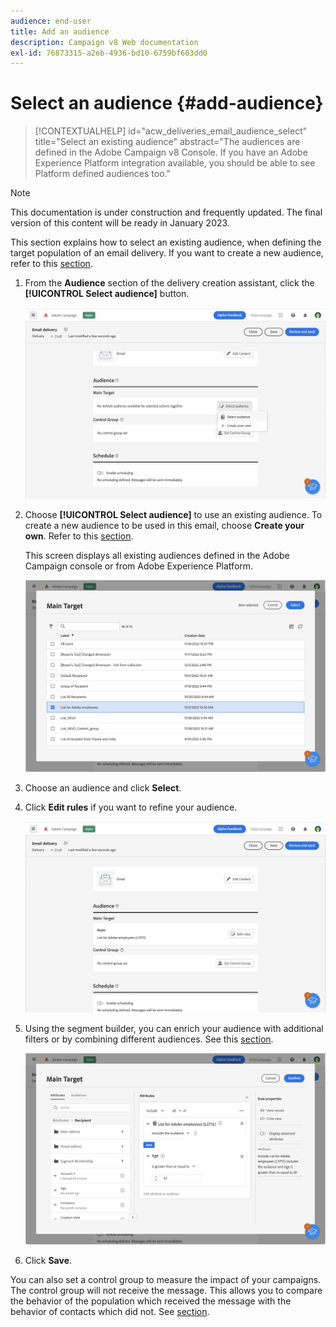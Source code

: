 ```yaml
---
audience: end-user
title: Add an audience
description: Campaign v8 Web documentation
exl-id: 76873315-a2eb-4936-bd10-6759bf603dd0
---
```

# Select an audience {#add-audience}

>[!CONTEXTUALHELP]
>id="acw_deliveries_email_audience_select"
>title="Select an existing audience"
>abstract="The audiences are defined in the Adobe Campaign v8 Console. If you have an Adobe Experience Platform integration available, you should be able to see Platform defined audiences too."

>[!NOTE]
>
>This documentation is under construction and frequently updated. The final version of this content will be ready in January 2023.

This section explains how to select an existing audience, when defining the target population of an email delivery. If you want to create a new audience, refer to this [section](segment-builder.md).

1. From the **Audience** section of the delivery creation assistant, click the **[!UICONTROL Select audience]** button.

   ![](assets/create-audience.png)

1. Choose **[!UICONTROL Select audience]** to use an existing audience. To create a new audience to be used in this email, choose **Create your own**. Refer to this [section](segment-builder.md).

    This screen displays all existing audiences defined in the Adobe Campaign console or from Adobe Experience Platform.

    ![](assets/create-audience2.png)

1. Choose an audience and click **Select**.

1. Click **Edit rules** if you want to refine your audience.

   ![](assets/create-audience3.png)

1. Using the segment builder, you can enrich your audience with additional filters or by combining different audiences. See this [section](segment-builder.md).

   ![](assets/create-audience4.png)

1. Click **Save**. 

You can also set a control group to measure the impact of your campaigns. The control group will not receive the message. This allows you to compare the behavior of the population which received the message with the behavior of contacts which did not. See [section](control-group.md).